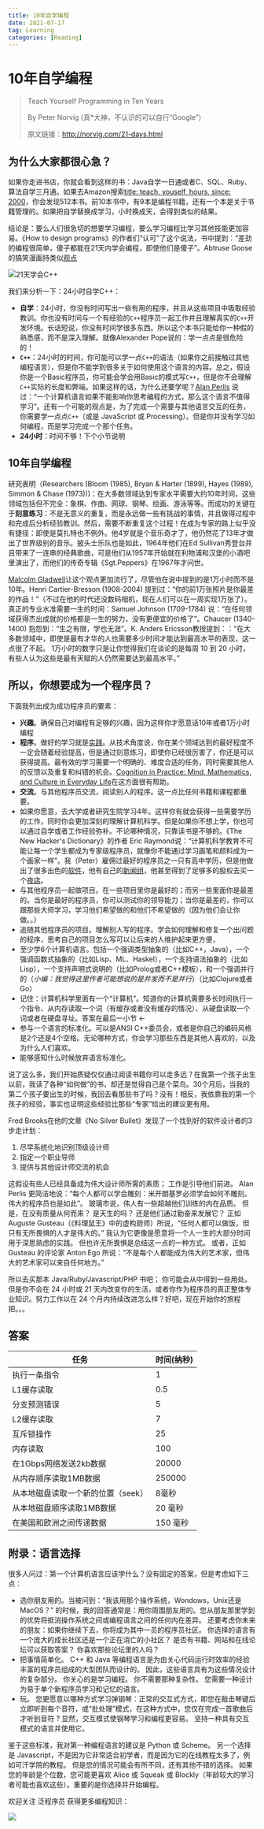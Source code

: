 ```yaml
---
title: 10年自学编程
date: 2021-07-17
tag: Learning
categories: [Reading]
---
```


# 10年自学编程

> Teach Yourself Programming in Ten Years
> 
> By Peter Norvig (真*大神，不认识的可以自行“Google”）
> 
> 原文链接：http://norvig.com/21-days.html

## 为什么大家都很心急？

如果你走进书店，你就会看到这样的书：Java自学一日通或者C、SQL、Ruby、算法自学三月通。如果去Amazon搜索[title: teach, youself, hours, since: 2000](https://www.amazon.com/s?i=stripbooks&rh=p_28%3Ateach+yourself+hours&s=relevanceexprank&Adv-Srch-Books-Submit.x=16&Adv-Srch-Books-Submit.y=5&field-dateop=After&field-dateyear=2000&unfiltered=1&ref=sr_adv_b)，你会发现512本书。前10本书中，有9本是编程书籍，还有一个本是关于书籍管理的。如果把自学替换成学习，小时换成天，会得到类似的结果。

结论是：要么人们很急切的想要学习编程，要么学习编程比学习其他技能更加容易。《How to design programs》的作者们“认可”了这个说法，书中提到：“差劲的编程很简单，傻子都能在21天内学会编程，即使他们是傻子”。Abtruse Goose的搞笑漫画持类似[观点](https://abstrusegoose.com/249)

![21天学会C++](https://i.imgur.com/SCAQMb5.png)

我们来分析一下：24小时自学C++：

- **自学**：24小时，你没有时间写出一些有用的程序，并且从这些项目中吸取经验教训。你也没有时间与一个有经验的`C++`程序员一起工作并且理解真实的`C++`开发环境。长话短说，你没有时间学很多东西。所以这个本书只能给你一种假的熟悉感，而不是深入理解。就像Alexander Pope说的：学一点点是很危险的！
- **`C++`**：24小时的时间，你可能可以学一点`C++`的语法（如果你之前接触过其他编程语言），但是你不能学到很多关于如何使用这个语言的内容。总之，假设你是一个Basic程序员，你可能会学会用Basic的模式写`C++`，但是你不会理解`C++`实际的长度和弊端。如果这样的话，为什么还要学呢？[Alan Perlis](http://pu.inf.uni-tuebingen.de/users/klaeren/epigrams.html) 说过：“一个计算机语言如果不能影响你思考编程的方式，那么这个语言不值得学习”。还有一个可能的观点是，为了完成一个需要与其他语言交互的任务，你需要学一点点`C++`（或是 JavaScript 或 Processing）。但是你并没有学习如何编程，而是学习完成一个那个任务。
- **24小时**：时间不够！下个小节说明


## 10年自学编程

研究表明（Researchers (Bloom (1985), Bryan & Harter (1899), Hayes (1989), Simmon & Chase (1973)))：在大多数领域达到专家水平需要大约10年时间，这些领域包括但不完全：象棋、作曲、网球、钢琴、绘画、游泳等等。而成功的关键在于**刻意练习**：不是无意义的重复，而是永远做一些有挑战的事情，并且做得过程中和完成后分析经验教训。然后，需要不断重复这个过程！在成为专家的路上似乎没有捷径：即使是莫扎特也不例外。他4岁就是个音乐奇才了，他仍然花了13年才做出了世界级别的音乐。披头士乐队也是如此，1964年他们在Ed Sullivan秀登台并且带来了一连串的经典歌曲，可是他们从1957年开始就在利物浦和汉堡的小酒吧里演出了，而他们的传奇专辑《Sgt.Peppers》在1967年才问世。

[Malcolm Gladwell](https://www.amazon.com/Outliers-Story-Success-Malcolm-Gladwell/dp/0316017922)让这个观点更加流行了，尽管他在说中提到的是1万小时而不是10年。Henri Cartier-Bresson (1908-2004) 提到过：“你的前1万张照片是你最差的作品！”（不过在他的时代还没数码相机，现在人们可以在一周实现1万张了）。真正的专业水准需要一生的时间：Samuel Johnson (1709-1784) 说：“在任何领域获得杰出成就的价格都是一生的努力，没有更便宜的价格了”。Chaucer (1340-1400) 抱怨到：“生之有限，学也无涯”。K. Anders Ericsson教授提到：：“在大多数领域中，即使是最有才华的人也需要多少时间才能达到最高水平的表现，这一点很了不起。 1万小时的数字只是让你觉得我们在谈论的是每周 10 到 20 小时，有些人认为这些是最有天赋的人仍然需要达到最高水平。”

## 所以，你想要成为一个程序员？

下面我列出成为成功程序员的要素：

- **兴趣**。确保自己对编程有足够的兴趣，因为这样你才愿意话10年或者1万小时编程
- **程序**。做好的学习就是[实践](https://www.engines4ed.org/hyperbook/nodes/NODE-120-pg.html)。从技术角度说，你在某个领域达到的最好程度不一定会随着经验提高，但是通过刻意练习，即使你已经很厉害了，你还是可以获得提高。最有效的学习需要一个明确的、难度合适的任务，同时需要其他人的反馈以及重复和纠错的机会。[Cognition in Practice: Mind, Mathematics, and Culture in Everyday Life](https://www.amazon.com/exec/obidos/ASIN/0521357349)在这方面很有帮助。
- **交流**。与其他程序员交流，阅读别人的程序。这一点比任何书籍和课程都重要。
- 如果你愿意，去大学或者研究生院学习4年。这样你有就会获得一些需要学历的工作，同时你会更加深刻的理解计算机科学。但是如果你不想上学，你也可以通过自学或者工作经验弥补。不论哪种情况，只靠读书是不够的。《The New Hacker's Dictionary》的作者 Eric Raymond说：“计算机科学教育不可能让每一个学生都成为专家级程序员，就像你不能通过学习画笔和颜料成为一个画家一样”。我（Peter）雇佣过最好的程序员之一只有高中学历，但是他做出了很多出色的[软件](https://www.mozilla.org)，他有自己的[新闻组](http://groups.google.com/groups?q=alt.fan.jwz&meta=site%3Dgroups)，他甚至得到了足够多的股权去买一个[夜店](http://en.wikipedia.org/wiki/DNA_Lounge)。
- 与其他程序员一起做项目。在一些项目里你是最好的；而另一些里面你是最差的。当你是最好的程序员，你可以测试你的领导能力；当你是最差的，你可以跟那些大师学习，学习他们希望做的和他们不希望做的（因为他们会让你做。。）
- 追随其他程序员的项目。理解别人写的程序。学会如何理解和修复一个出问题的程序，思考自己的项目怎么写可以让后来的人维护起来更方便，
- 至少学6个计算机语言。包括一个强调类型抽象的（比如C++，Java），一个强调函数式抽象的（比如Lisp、ML、Haskel），一个支持语法抽象的（比如Lisp），一个支持声明式说明的（比如Prolog或者C++模板），和一个强调并行的（*小编：我觉得这里作者可能想说的是并发而不是并行*）（比如Clojure或者Go）
- 记住：计算机科学里面有一个“计算机”。知道你的计算机需要多长时间执行一个指令、从内存读取一个词（有缓存或者没有缓存的情况）、从硬盘读取一个词或者在硬盘寻址。答案在最后一小节 <-
- 参与一个语言的标准化。可以是ANSI C++委员会，或者是你自己的编码风格是2个还是4个空格。无论哪种方式，你会学习那些东西是其他人喜欢的，以及为什么人们喜欢。
- 能够感知什么时候放弃语言标准化。

说了这么多，我们开始质疑仅仅通过阅读书籍你可以走多远？在我第一个孩子出生以前，我读了各种“如何做”的书，却还是觉得自己是个菜鸟。30个月后，当我的第二个孩子要出生的时候，我回去看那些书了吗？没有！相反，我依靠我的第一个孩子的经验，事实也证明这些经验比那些“专家”给出的建议更有用。

Fred Brooks在他的文章《No Silver Bullet》发现了一个找到好的软件设计者的3步走计划：

1. 尽早系统化地识别顶级设计师
2. 指定一个职业导师
3. 提供与其他设计师交流的机会

这假设有些人已经具备成为伟大设计师所需的素质； 工作是引导他们前进。 Alan Perlis 更简洁地说：“每个人都可以学会雕刻：米开朗基罗必须学会如何不雕刻。伟大的程序员也是如此”。 玻璃市说，伟人有一些超越他们训练的内在品质。 但是，在没有质量从何而来？ 是天生的吗？ 还是他们通过勤奋来发展它？ 正如 Auguste Gusteau（《料理鼠王》中的虚构厨师）所说，“任何人都可以做饭，但只有无所畏惧的人才是伟大的。” 我认为它更像是愿意将一个人一生的大部分时间用于深思熟虑的实践。 但也许无所畏惧是总结这一点的一种方式。 或者，正如 Gusteau 的评论家 Anton Ego 所说：“不是每个人都能成为伟大的艺术家，但伟大的艺术家可以来自任何地方。”

所以去买那本 Java/Ruby/Javascript/PHP 书吧； 你可能会从中得到一些用处。 但是你不会在 24 小时或 21 天内改变你的生活，或者你作为程序员的真正整体专业知识。努力工作以在 24 个月内持续改进怎么样？好吧，现在开始你的旅程把。。。

## 答案

| 任务                               | 时间(纳秒) |
| ---------------------------------- | ---------- |
| 执行一条指令                       | 1          |
| L1缓存读取                         | 0.5        |
| 分支预测错误                       | 5          |
| L2缓存读取                         | 7          |
| 互斥锁操作                         | 25         |
| 内存读取                           | 100        |
| 在1Gbps网络发送2kb数据             | 20000      |
| 从内存顺序读取1MB数据              | 250000     |
| 从本地磁盘读取一个新的位置（seek） | 8毫秒      |
| 从本地磁盘顺序读取1MB数据          | 20 毫秒    |
| 在美国和欧洲之间传递数据           | 150 毫秒   |

## 附录：语言选择

很多人问过：第一个计算机语言应该学什么？没有固定的答案，但是考虑如下三点：

- 选你朋友用的。当被问到：“我该用那个操作系统，Wondows，Unix还是MacOS？” 的时候，我的回答通常是：用你周围朋友用的。您从朋友那里学到的优势将抵消操作系统之间或编程语言之间的任何内在差异。 还要考虑你未来的朋友：如果你继续下去，你将成为其中一员的程序员社区。 你选择的语言有一个庞大的成长社区还是一个正在消亡的小社区？ 是否有书籍、网站和在线论坛可以获取答案？ 你喜欢那些论坛里的人吗？
- 把事情简单化。 C++ 和 Java 等编程语言是为由关心代码运行时效率的经验丰富的程序员组成的大型团队而设计的。 因此，这些语言具有为这些情况设计的复杂部分。 你关心的是学习编程。 你不需要那种复杂性。 您需要一种设计为易于单个新程序员学习和记忆的语言。
- 玩。 您更愿意以哪种方式学习弹钢琴：正常的交互式方式，即您在敲击琴键后立即听到每个音符，或“批处理”模式，在这种方式中，您仅在完成一首歌曲后才听到音符 ? 显然，交互模式使钢琴学习和编程更容易。 坚持一种具有交互模式的语言并使用它。

鉴于这些标准，我对第一种编程语言的建议是 Python 或 Scheme。 另一个选择是 Javascript，不是因为它非常适合初学者，而是因为它的在线教程太多了，例如可汗学院的教程。 但是您的情况可能会有所不同，还有其他不错的选择。 如果您的年龄是个位数，您可能更喜欢 Alice 或 Squeak 或 Blockly（年龄较大的学习者可能也喜欢这些）。重要的是你选择并开始编程。

欢迎关注 泛程序员 获得更多编程知识：

![](https://i.imgur.com/5e9RRJy.jpg)
